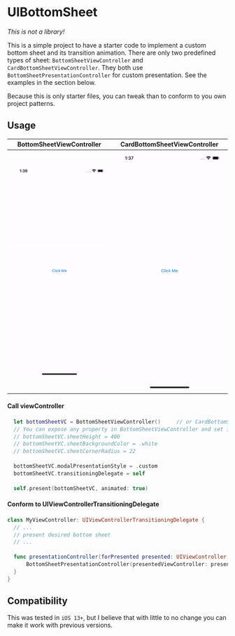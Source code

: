 # UIBottomSheet

_This is not a library!_

This is a simple project to have a starter code to implement a custom bottom sheet and its transition animation. There are only two predefined types of sheet: `BottomSheetViewController` and `CardBottomSheetViewController`. They both use `BottomSheetPresentationController` for custom presentation. See the examples in the section below.

Because this is only starter files, you can tweak than to conform to you own project patterns.

## Usage

BottomSheetViewController             |  CardBottomSheetViewController
:-------------------------:|:-------------------------:
![](BottomSheetVC.gif)  |  ![](CardBottomSheetVC.gif)

#### Call viewController
```swift
  let bottomSheetVC = BottomSheetViewController()     // or CardBottomSheetViewController()
  // You can expose any property in BottomSheetViewController and set it in here.
  // bottomSheetVC.sheetHeight = 400
  // bottomSheetVC.sheetBackgroundColor = .white
  // bottomSheetVC.sheetCornerRadius = 22

  bottomSheetVC.modalPresentationStyle = .custom
  bottomSheetVC.transitioningDelegate = self

  self.present(bottomSheetVC, animated: true)
```

#### Conform to UIViewControllerTransitioningDelegate

```swift
class MyViewController: UIViewControllerTransitioningDelegate {
  // ...
  // present desired bottom sheet
  // ...
  
  func presentationController(forPresented presented: UIViewController, presenting: UIViewController?, source: UIViewController) -> UIPresentationController? {
      BottomSheetPresentationController(presentedViewController: presented, presenting: presenting)
  }
}
```


## Compatibility

This was tested in `iOS 13+`, but I believe that with little to no change you can make it work with previous versions.
